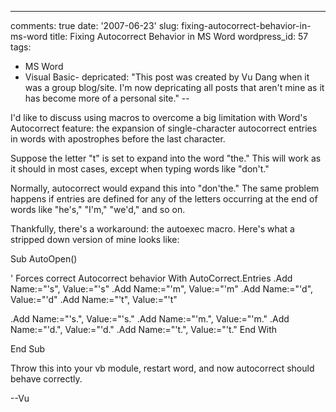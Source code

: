 ---
comments: true
date: '2007-06-23'
slug: fixing-autocorrect-behavior-in-ms-word
title: Fixing Autocorrect Behavior in MS Word
wordpress_id: 57
tags:
- MS Word
- Visual Basic-
depricated: "This post was created by Vu Dang when it was a group blog/site.  I'm now depricating all posts that aren't mine as it has become more of a personal site."
--

I'd like to discuss using macros to overcome a big limitation with Word's Autocorrect feature: the expansion of single-character autocorrect entries in words with apostrophes before the last character.

Suppose the letter "t" is set to expand into the word "the." This will work as it should in most cases, except when typing words like "don't."

Normally, autocorrect would expand this into "don'the." The same problem happens if entries are defined for any of the letters occurring at the end of words like "he's," "I'm," "we'd," and so on.

Thankfully, there's a workaround:       the autoexec macro. Here's what a stripped down version of mine looks like:

Sub AutoOpen()

' Forces correct Autocorrect behavior
With AutoCorrect.Entries
.Add Name:="'s", Value:="'s"
.Add Name:="'m", Value:="'m"
.Add Name:="'d", Value:="'d"
.Add Name:="'t", Value:="'t"

.Add Name:="'s.", Value:="'s."
.Add Name:="'m.", Value:="'m."
.Add Name:="'d.", Value:="'d."
.Add Name:="'t.", Value:="'t."
End With

End Sub

Throw this into your vb module, restart word, and now autocorrect should behave correctly.


--Vu
